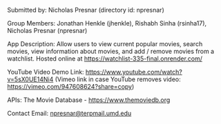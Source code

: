 Submitted by: Nicholas Presnar (directory id: npresnar)

Group Members: Jonathan Henkle (jhenkle), Rishabh Sinha (rsinha17), Nicholas Presnar (npresnar)

App Description: Allow users to view current popular movies, search movies, view information about movies, and add / remove movies from a watchlist. Hosted online at https://watchlist-335-final.onrender.com/

YouTube Video Demo Link: https://www.youtube.com/watch?v=5sX0UE14Ni4 (Vimeo link in case YouTube removes video: https://vimeo.com/947608624?share=copy)

APIs: The Movie Database - https://www.themoviedb.org

Contact Email: [npresnar@terpmail.umd.edu](mailto:npresnar@terpmail.umd.edu)
